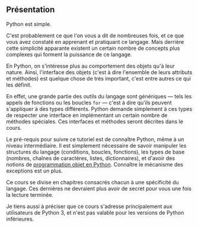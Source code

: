 ## Présentation

Python est simple.

C'est probablement ce que l'on vous a dit de nombreuses fois, et ce que vous avez constaté en apprenant et pratiquant ce langage.
Mais derrière cette simplicité apparante existent un certain nombre de concepts plus complexes qui forment la puissance de ce langage.

En Python, on s'intéresse plus au comportement des objets qu'à leur nature.
Ainsi, l'interface des objets (c'est à dire l'ensemble de leurs attributs et méthodes) est quelque chose de très important,
c'est entre autres ce qui les définit.

En effet, une grande partie des outils du langage sont génériques — tels les appels de fonctions ou les boucles `for` — c'est à dire qu'ils peuvent s'appliquer à des types différents.
Python demande simplement à ces types de respecter une interface en implémentant un certain nombre de méthodes spéciales.
Ces interfaces et méthodes seront décrites dans le cours.

Le pré-requis pour suivre ce tutoriel est de connaître Python, même à un niveau intermédiaire.
Il est simplement nécessaire de savoir manipuler les structures du langage (conditions, boucles, fonctions),
les types de base (nombres, chaînes de caractères, listes, dictionnaires),
et d'avoir des notions de [programmation objet en Python](https://zestedesavoir.com/tutoriels/954/notions-de-python-avancees/).
Connaître le mécanisme des exceptions est un plus.

Ce cours se divise en chapitres consacrés chacun à une spécificité du langage.
Ces dernières ne devraient plus avoir de secret pour vous une fois la lecture terminée.

Je tiens aussi à préciser que ce cours s'adresse principalement aux utilisateurs de Python 3,
et n'est pas valable pour les versions de Python inférieures.
